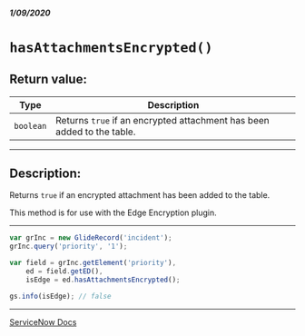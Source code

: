 ##### 1/09/2020
# `hasAttachmentsEncrypted()`
## Return value:
| Type | Description |
|---|---|
| `boolean` | Returns `true` if an encrypted attachment has been added to the table. |

---

## Description:
Returns `true` if an encrypted attachment has been added to the table.

This method is for use with the Edge Encryption plugin.

---

```js
var grInc = new GlideRecord('incident');
grInc.query('priority', '1');

var field = grInc.getElement('priority'),
    ed = field.getED(),
    isEdge = ed.hasAttachmentsEncrypted();

gs.info(isEdge); // false
```

---

[ServiceNow Docs](https://developer.servicenow.com/app.do#!/api_doc?v=newyork&id=r_ScopedGlideElementDescriptorHasAttachmentsEncrypted)